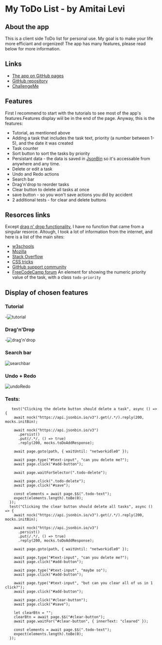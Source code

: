 # My ToDo List - by Amitai Levi

## About the app

This is a client side ToDo list for personal use. My goal is to make your life more efficiant and orgenized!
The app has many features, please read below for more information.

## Links

- [The app on GitHub pages](https://amitai-levi.github.io/pre-course-2021-final-boilerplate/src/)
- [GitHub repository](https://github.com/Amitai-Levi/pre-course-2021-final-boilerplate)
- [ChallengeMe]()

## Features

First I recommend to start with the tutorials to see most of the app's features.Features display wiil be in the end of the page. Anyway, this is the features:

- Tutorial, as mentioned above
- Adding a task that includes the task text, priority (a number between 1-5), and the date it was created
- Task counter
- Sort button to sort the tasks by priority
- Persistant data - the data is saved in [JsonBin](https://jsonbin.io/) so it's accessable from anywhere and any time.
- Delete or edit a task
- Undo and Redo actions
- Search bar
- Drag'n'drop to reorder tasks
- Clear button to delete all tasks at once
- save button - so you won't save actions you did by accident
- 2 additional tests - for clear and delete buttons

## Resorces links

Except [drag n' drop functionality](https://htmldom.dev/drag-and-drop-element-in-a-list), I have no function that came from a singular resorce. Altough, I took a lot of information from the internet, and here is a list of the main sites:

- [w3schools](https://www.w3schools.com/)
- [Mozilla](https://developer.mozilla.org/he/)
- [Stack Overflow](https://stackoverflow.com/)
- [CSS tricks](https://css-tricks.com/)
- [GitHub support community](https://github.community/)
- [FreeCodeCamp forum](https://forum.freecodecamp.org/)
  An element for showing the numeric priority value of the task, with a class `todo-priority`

## Display of chosen features

### Tutorial

-![tutorial](.\readme-files\tutorial.gif)

### Drag'n'Drop

-![drag'n'drop](.\readme-files\dragNdrop.gif)

### Search bar

![searchbar](.\readme-files\searchbar.gif)

### Undo + Redo

![undoRedo](.\readme-files\undoRedo.gif)

### Tests:

```
   test("Clicking the delete button should delete a task", async () => {
    await nock("https://api.jsonbin.io/v3").get(/.*/).reply(200, mocks.initBin);

    await nock("https://api.jsonbin.io/v3")
      .persist()
      .put(/.*/, () => true)
      .reply(200, mocks.toDoAddResponse);

    await page.goto(path, { waitUntil: "networkidle0" });

    await page.type("#text-input", "can you delete me?");
    await page.click("#add-button");

    await page.waitForSelector(".todo-delete");

    await page.click(".todo-delete");
    await page.click("#save");

    const elements = await page.$$(".todo-text");
    expect(elements.length).toBe(0);
  });
  test("Clicking the clear button should delete all tasks", async () => {
    await nock("https://api.jsonbin.io/v3").get(/.*/).reply(200, mocks.initBin);

    await nock("https://api.jsonbin.io/v3")
      .persist()
      .put(/.*/, () => true)
      .reply(200, mocks.toDoAddResponse);

    await page.goto(path, { waitUntil: "networkidle0" });

    await page.type("#text-input", "can you delete me?");
    await page.click("#add-button");

    await page.type("#text-input", "maybe so");
    await page.click("#add-button");

    await page.type("#text-input", "but can you clear all of us in 1 click?");
    await page.click("#add-button");

    await page.click("#clear-button");
    await page.click("#save");

    let clearBtn = "";
    clearBtn = await page.$$("#clear-button");
    await page.waitFor("#clear-button", { innerText: "cleared" });

    const elements = await page.$$(".todo-text");
    expect(elements.length).toBe(0);
  });
```
